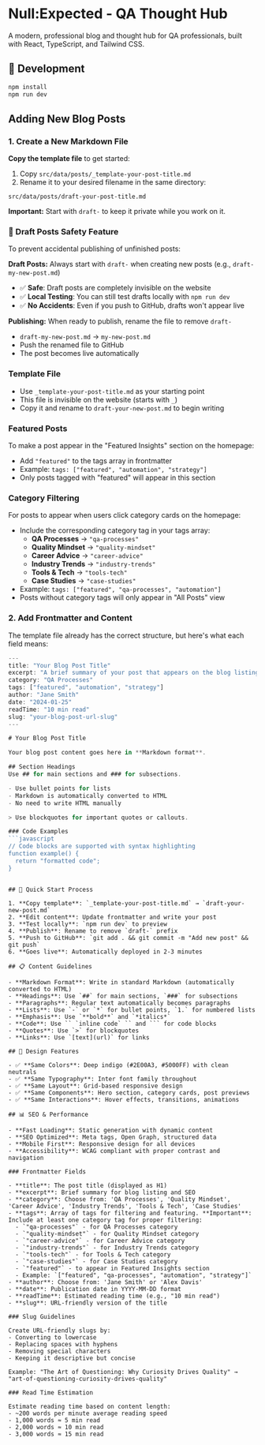 # Null:Expected - QA Thought Hub

A modern, professional blog and thought hub for QA professionals, built with React, TypeScript, and Tailwind CSS.

## 🚀 Development
```bash
npm install
npm run dev
```

## Adding New Blog Posts

### 1. Create a New Markdown File

**Copy the template file** to get started:

1. Copy `src/data/posts/_template-your-post-title.md`
2. Rename it to your desired filename in the same directory:
```
src/data/posts/draft-your-post-title.md
```

**Important:** Start with `draft-` to keep it private while you work on it.

### 🚨 Draft Posts Safety Feature

To prevent accidental publishing of unfinished posts:

**Draft Posts:** Always start with `draft-` when creating new posts (e.g., `draft-my-new-post.md`)
- ✅ **Safe**: Draft posts are completely invisible on the website
- ✅ **Local Testing**: You can still test drafts locally with `npm run dev`
- ✅ **No Accidents**: Even if you push to GitHub, drafts won't appear live

**Publishing:** When ready to publish, rename the file to remove `draft-`
- `draft-my-new-post.md` → `my-new-post.md`
- Push the renamed file to GitHub
- The post becomes live automatically

### **Template File**
- Use `_template-your-post-title.md` as your starting point
- This file is invisible on the website (starts with `_`)
- Copy it and rename to `draft-your-new-post.md` to begin writing

### **Featured Posts**
To make a post appear in the "Featured Insights" section on the homepage:
- Add `"featured"` to the tags array in frontmatter
- Example: `tags: ["featured", "automation", "strategy"]`
- Only posts tagged with "featured" will appear in this section

### **Category Filtering**
For posts to appear when users click category cards on the homepage:
- Include the corresponding category tag in your tags array:
  - **QA Processes** → `"qa-processes"`
  - **Quality Mindset** → `"quality-mindset"`
  - **Career Advice** → `"career-advice"`
  - **Industry Trends** → `"industry-trends"`
  - **Tools & Tech** → `"tools-tech"`
  - **Case Studies** → `"case-studies"`
- Example: `tags: ["featured", "qa-processes", "automation"]`
- Posts without category tags will only appear in "All Posts" view

### 2. Add Frontmatter and Content

The template file already has the correct structure, but here's what each field means:

```typescript
---
title: "Your Blog Post Title"
excerpt: "A brief summary of your post that appears on the blog listing page."
category: "QA Processes"
tags: ["featured", "automation", "strategy"]
author: "Jane Smith"
date: "2024-01-25"
readTime: "10 min read"
slug: "your-blog-post-url-slug"
---

# Your Blog Post Title

Your blog post content goes here in **Markdown format**.

## Section Headings
Use ## for main sections and ### for subsections.

- Use bullet points for lists
- Markdown is automatically converted to HTML
- No need to write HTML manually

> Use blockquotes for important quotes or callouts.

### Code Examples
```javascript
// Code blocks are supported with syntax highlighting
function example() {
  return "formatted code";
}
```
```

## 📝 Quick Start Process

1. **Copy template**: `_template-your-post-title.md` → `draft-your-new-post.md`
2. **Edit content**: Update frontmatter and write your post
3. **Test locally**: `npm run dev` to preview
4. **Publish**: Rename to remove `draft-` prefix
5. **Push to GitHub**: `git add . && git commit -m "Add new post" && git push`
6. **Goes live**: Automatically deployed in 2-3 minutes

## 📋 Content Guidelines

- **Markdown Format**: Write in standard Markdown (automatically converted to HTML)
- **Headings**: Use `##` for main sections, `###` for subsections
- **Paragraphs**: Regular text automatically becomes paragraphs
- **Lists**: Use `-` or `*` for bullet points, `1.` for numbered lists
- **Emphasis**: Use `**bold**` and `*italics*`
- **Code**: Use `` `inline code` `` and ``` for code blocks
- **Quotes**: Use `>` for blockquotes
- **Links**: Use `[text](url)` for links

## 🎨 Design Features

- ✅ **Same Colors**: Deep indigo (#2E00A3, #5000FF) with clean neutrals
- ✅ **Same Typography**: Inter font family throughout
- ✅ **Same Layout**: Grid-based responsive design
- ✅ **Same Components**: Hero section, category cards, post previews
- ✅ **Same Interactions**: Hover effects, transitions, animations

## 📊 SEO & Performance

- **Fast Loading**: Static generation with dynamic content
- **SEO Optimized**: Meta tags, Open Graph, structured data
- **Mobile First**: Responsive design for all devices
- **Accessibility**: WCAG compliant with proper contrast and navigation

### Frontmatter Fields

- **title**: The post title (displayed as H1)
- **excerpt**: Brief summary for blog listing and SEO
- **category**: Choose from: 'QA Processes', 'Quality Mindset', 'Career Advice', 'Industry Trends', 'Tools & Tech', 'Case Studies'
- **tags**: Array of tags for filtering and featuring. **Important**: Include at least one category tag for proper filtering:
  - `"qa-processes"` - for QA Processes category
  - `"quality-mindset"` - for Quality Mindset category  
  - `"career-advice"` - for Career Advice category
  - `"industry-trends"` - for Industry Trends category
  - `"tools-tech"` - for Tools & Tech category
  - `"case-studies"` - for Case Studies category
  - `"featured"` - to appear in Featured Insights section
  - Example: `["featured", "qa-processes", "automation", "strategy"]`
- **author**: Choose from: 'Jane Smith' or 'Alex Davis'
- **date**: Publication date in YYYY-MM-DD format
- **readTime**: Estimated reading time (e.g., "10 min read")
- **slug**: URL-friendly version of the title

### Slug Guidelines

Create URL-friendly slugs by:
- Converting to lowercase
- Replacing spaces with hyphens
- Removing special characters
- Keeping it descriptive but concise

Example: "The Art of Questioning: Why Curiosity Drives Quality" → "art-of-questioning-curiosity-drives-quality"

### Read Time Estimation

Estimate reading time based on content length:
- ~200 words per minute average reading speed
- 1,000 words ≈ 5 min read
- 2,000 words ≈ 10 min read
- 3,000 words ≈ 15 min read
